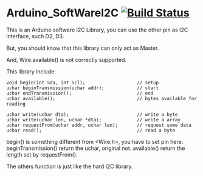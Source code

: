 Arduino_SoftWareI2C  [![Build Status](https://travis-ci.com/Seeed-Studio/Arduino_Software_I2C.svg?branch=master)](https://travis-ci.com/Seeed-Studio/Arduino_Software_I2C)
===============


This is an Arduino software I2C Library, you can use the other pin as I2C interface, such D2, D3.

But, you should know that this library can only act as Master.

And, Wire.available() is not correctly supported.

This library include:


    void begin(int Sda, int Scl);                   // setup
    uchar beginTransmission(uchar addr);            // start
    uchar endTransmission();                        // end
    uchar available();                              // bytes available for reading

    uchar write(uchar dta);                         // write a byte
    uchar write(uchar len, uchar *dta);             // write a array
    uchar requestFrom(uchar addr, uchar len);       // request some data
    uchar read();                                   // read a byte



begin() is something different from <Wire.h>, you have to set pin here.
beginTransmission() return the uchar, original not.
available() return the length set by requestFrom().

The others function is just like the hard I2C library.
